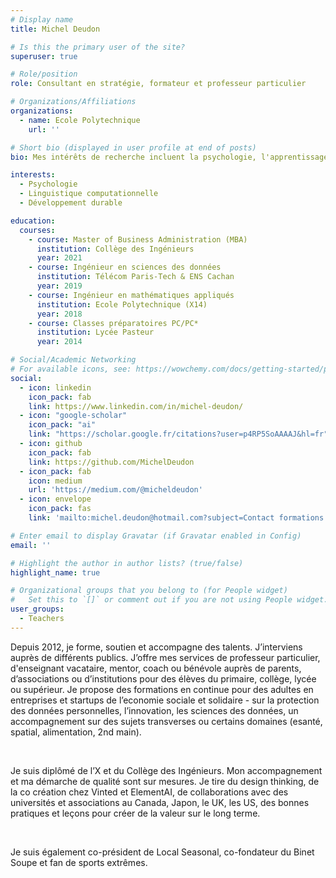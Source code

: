 ```yaml
---
# Display name
title: Michel Deudon

# Is this the primary user of the site?
superuser: true

# Role/position
role: Consultant en stratégie, formateur et professeur particulier

# Organizations/Affiliations
organizations:
  - name: Ecole Polytechnique
    url: ''

# Short bio (displayed in user profile at end of posts)
bio: Mes intérêts de recherche incluent la psychologie, l'apprentissage des langues et l'écologie.

interests:
  - Psychologie
  - Linguistique computationnelle
  - Développement durable

education:
  courses:
    - course: Master of Business Administration (MBA)
      institution: Collège des Ingénieurs
      year: 2021
    - course: Ingénieur en sciences des données
      institution: Télécom Paris-Tech & ENS Cachan
      year: 2019
    - course: Ingénieur en mathématiques appliqués
      institution: Ecole Polytechnique (X14)
      year: 2018
    - course: Classes préparatoires PC/PC*
      institution: Lycée Pasteur
      year: 2014

# Social/Academic Networking
# For available icons, see: https://wowchemy.com/docs/getting-started/page-builder/#icons
social:
  - icon: linkedin
    icon_pack: fab
    link: https://www.linkedin.com/in/michel-deudon/
  - icon: "google-scholar"
    icon_pack: "ai"
    link: "https://scholar.google.fr/citations?user=p4RP5SoAAAAJ&hl=fr"
  - icon: github
    icon_pack: fab
    link: https://github.com/MichelDeudon
  - icon_pack: fab
    icon: medium
    url: 'https://medium.com/@micheldeudon'
  - icon: envelope
    icon_pack: fas
    link: 'mailto:michel.deudon@hotmail.com?subject=Contact formations'

# Enter email to display Gravatar (if Gravatar enabled in Config)
email: ''

# Highlight the author in author lists? (true/false)
highlight_name: true

# Organizational groups that you belong to (for People widget)
#   Set this to `[]` or comment out if you are not using People widget.
user_groups:
  - Teachers
---
```


Depuis 2012, je forme, soutien et accompagne des talents. J’interviens auprès de différents publics. J’offre mes services de professeur particulier, d'enseignant vacataire, mentor, coach ou bénévole auprès de parents, d’associations ou d’institutions pour des élèves du primaire, collège, lycée ou supérieur. Je propose des formations en continue pour des adultes en entreprises et startups de l’economie sociale et solidaire - sur la protection des données personnelles, l’innovation, les sciences des données, un accompagnement sur des sujets transverses ou certains domaines (esanté, spatial, alimentation, 2nd main).

<br>

Je suis diplômé de l’X et du Collège des Ingénieurs. Mon accompagnement et ma démarche de qualité sont sur mesures. Je tire du design thinking, de la co création chez Vinted et ElementAI, de collaborations avec des universités et associations au Canada, Japon, le UK, les US, des bonnes pratiques et leçons pour créer de la valeur sur le long terme.

<br>

Je suis également co-président de Local Seasonal, co-fondateur du Binet Soupe et fan de sports extrêmes.